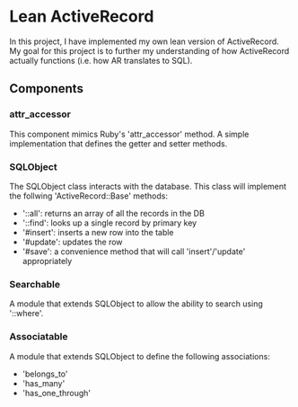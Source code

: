 # Lean ActiveRecord

In this project, I have implemented my own lean version of ActiveRecord. My goal for this project is to further my understanding of how ActiveRecord actually functions (i.e. how AR translates to SQL).

## Components

### attr_accessor
This component mimics Ruby's 'attr_accessor' method. A simple implementation that defines the getter and setter methods.

### SQLObject
The SQLObject class interacts with the database. This class will implement the follwing 'ActiveRecord::Base' methods:
* '::all': returns an array of all the records in the DB
* '::find': looks up a single record by primary key
* '#insert': inserts a new row into the table
* '#update': updates the row
* '#save': a convenience method that will call 'insert'/'update' appropriately

### Searchable
A module that extends SQLObject to allow the ability to search using '::where'.

### Associatable
A module that extends SQLObject to define the following associations:
* 'belongs_to'
* 'has_many'
* 'has_one_through'